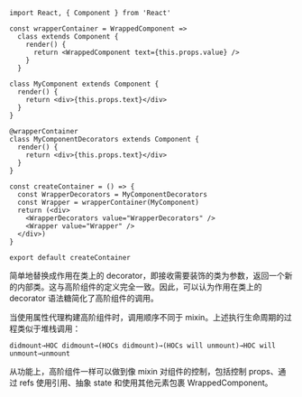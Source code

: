 ```
import React, { Component } from 'React'

const wrapperContainer = WrappedComponent =>
  class extends Component {
    render() {
      return <WrappedComponent text={this.props.value} />
    }
  }

class MyComponent extends Component {
  render() {
    return <div>{this.props.text}</div>
  }
}

@wrapperContainer
class MyComponentDecorators extends Component {
  render() {
    return <div>{this.props.text}</div>
  }
}

const createContainer = () => {
  const WrapperDecorators = MyComponentDecorators
  const Wrapper = wrapperContainer(MyComponent)
  return (<div>
    <WrapperDecorators value="WrapperDecorators" />
    <Wrapper value="Wrapper" />
  </div>)
}

export default createContainer

```

简单地替换成作用在类上的 decorator，即接收需要装饰的类为参数，返回一个新的内部类。这与高阶组件的定义完全一致。因此，可以认为作用在类上的 decorator 语法糖简化了高阶组件的调用。

当使用属性代理构建高阶组件时，调用顺序不同于 mixin。上述执行生命周期的过程类似于堆栈调用：

```
didmount→HOC didmount→(HOCs didmount)→(HOCs will unmount)→HOC will unmount→unmount
```
从功能上，高阶组件一样可以做到像 mixin 对组件的控制，包括控制 props、通过 refs 使用引用、抽象 state 和使用其他元素包裹 WrappedComponent。
